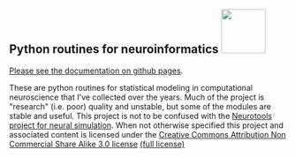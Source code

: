 
## Python routines for neuroinformatics <img src="https://user-images.githubusercontent.com/687425/199426474-ab245a06-48b9-4521-9eac-f4c05d8b47b1.svg" width="80" />

[Please see the documentation on github pages](http://michaelerule.github.io/neurotools/_build/html/index.html).

These are python routines for statistical modeling in computational neuroscience that I've collected over the years. Much of the project is "research" (i.e. poor) quality and unstable, but some of the modules are stable and useful.  This project is not to be confused with the [Neurotools project for neural simulation](http://neuralensemble.org/NeuroTools/). When not otherwise specified this project and associated content is licensed under the [Creative Commons Attribution Non Commercial Share Alike 3.0 license](https://creativecommons.org/licenses/by-nc-sa/3.0/) [(full license)](https://creativecommons.org/licenses/by-nc-sa/3.0/legalcode)

